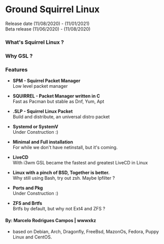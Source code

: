 <h1>Ground Squirrel Linux</h1>
Release date (11/08/2020) - (11/01/2021)<br>
Beta release (11/06/2020) - (11/08/2020)


<h3>What's Squirrel Linux ? </h3>

<h3>Why GSL ? </h3>

<h3>Features </h3>

* <b>SPM - Squirrel Packet Manager</b><br>
Low level packet manager

* <b>SQUIRREL - Packet Manager written in C</b><br>
Fast as Pacman but stable as Dnf, Yum, Apt

* <b>.SLP - Squirrel Linux Packet</b><br>
Build and distribute, an universal distro packet

* <b>Systemd or SystemV</b><br>
Under Construction :)

* <b>Minimal and Full installation</b><br>
For while we don't have netinstall, but it's coming.

* <b>LiveCD</b><br>
With i3wm GSL became the fastest and greatest LiveCD in Linux 

* <b>Linux with a pinch of BSD, Together is better.</b><br>
Why still using Bash, try out zsh. Maybe Ipfilter ? 

* <b>Ports and Pkg</b><br>
Under Construction :)

* <b>ZFS and Brtfs</b><br>
Brtfs by default, but why not Ext4 and ZFS ?




<h4><b>By:</b> Marcelo Rodrigues Campos | wwwxkz </h4>

* based on Debian, Arch, Dragonfly, FreeBsd, MazonOs, Fedora, Puppy Linux and CentOS.

